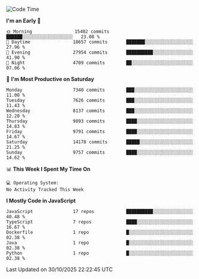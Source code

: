 <!--START_SECTION:waka-->
![Code Time](http://img.shields.io/badge/Code%20Time-3%2C498%20hrs%2059%20mins-blue)

**I'm an Early 🐤** 

```text
🌞 Morning                15402 commits       ██████░░░░░░░░░░░░░░░░░░░   23.08 % 
🌆 Daytime                18657 commits       ███████░░░░░░░░░░░░░░░░░░   27.96 % 
🌃 Evening                27954 commits       ██████████░░░░░░░░░░░░░░░   41.90 % 
🌙 Night                  4709 commits        ██░░░░░░░░░░░░░░░░░░░░░░░   07.06 % 
```
📅 **I'm Most Productive on Saturday** 

```text
Monday                   7340 commits        ███░░░░░░░░░░░░░░░░░░░░░░   11.00 % 
Tuesday                  7626 commits        ███░░░░░░░░░░░░░░░░░░░░░░   11.43 % 
Wednesday                8137 commits        ███░░░░░░░░░░░░░░░░░░░░░░   12.20 % 
Thursday                 9893 commits        ████░░░░░░░░░░░░░░░░░░░░░   14.83 % 
Friday                   9791 commits        ████░░░░░░░░░░░░░░░░░░░░░   14.67 % 
Saturday                 14178 commits       █████░░░░░░░░░░░░░░░░░░░░   21.25 % 
Sunday                   9757 commits        ████░░░░░░░░░░░░░░░░░░░░░   14.62 % 
```


📊 **This Week I Spent My Time On** 

```text
💻 Operating System: 
No Activity Tracked This Week
```

**I Mostly Code in JavaScript** 

```text
JavaScript               17 repos            ██████████░░░░░░░░░░░░░░░   40.48 % 
TypeScript               7 repos             ████░░░░░░░░░░░░░░░░░░░░░   16.67 % 
Dockerfile               1 repo              █░░░░░░░░░░░░░░░░░░░░░░░░   02.38 % 
Java                     1 repo              █░░░░░░░░░░░░░░░░░░░░░░░░   02.38 % 
Python                   1 repo              █░░░░░░░░░░░░░░░░░░░░░░░░   02.38 % 
```




 Last Updated on 30/10/2025 22:22:45 UTC
<!--END_SECTION:waka-->

<!--
**likaiqiang/likaiqiang** is a ✨ _special_ ✨ repository because its `README.md` (this file) appears on your GitHub profile.

Here are some ideas to get you started:

- 🔭 I’m currently working on ...
- 🌱 I’m currently learning ...
- 👯 I’m looking to collaborate on ...
- 🤔 I’m looking for help with ...
- 💬 Ask me about ...
- 📫 How to reach me: ...
- 😄 Pronouns: ...
- ⚡ Fun fact: ...
-->
